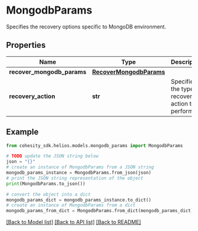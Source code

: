 # MongodbParams

Specifies the recovery options specific to MongoDB environment.

## Properties

Name | Type | Description | Notes
------------ | ------------- | ------------- | -------------
**recover_mongodb_params** | [**RecoverMongodbParams**](RecoverMongodbParams.md) |  | 
**recovery_action** | **str** | Specifies the type of recover action to be performed. | 

## Example

```python
from cohesity_sdk.helios.models.mongodb_params import MongodbParams

# TODO update the JSON string below
json = "{}"
# create an instance of MongodbParams from a JSON string
mongodb_params_instance = MongodbParams.from_json(json)
# print the JSON string representation of the object
print(MongodbParams.to_json())

# convert the object into a dict
mongodb_params_dict = mongodb_params_instance.to_dict()
# create an instance of MongodbParams from a dict
mongodb_params_from_dict = MongodbParams.from_dict(mongodb_params_dict)
```
[[Back to Model list]](../README.md#documentation-for-models) [[Back to API list]](../README.md#documentation-for-api-endpoints) [[Back to README]](../README.md)


